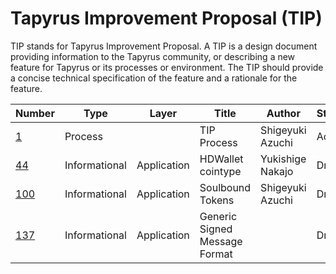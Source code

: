 # Tapyrus Improvement Proposal (TIP)

TIP stands for Tapyrus Improvement Proposal. A TIP is a design document providing information to the Tapyrus community,
or describing a new feature for Tapyrus or its processes or environment. 
The TIP should provide a concise technical specification of the feature and a rationale for the feature.

| Number             | Type    | Layer | Title   | Author           | Status |
|--------------------|---------|--|---------|------------------|--------|
| [1](tip-0001.md)   | Process |  | TIP Process | Shigeyuki Azuchi | Active |
| [44](tip-0044.md)  | Informational | Application | HDWallet cointype | Yukishige Nakajo | Draft |
| [100](tip-0100.md) | Informational | Application | Soulbound Tokens | Shigeyuki Azuchi | Draft |
| [137](tip-0137.md) | Informational | Application | Generic Signed Message Format |  | Draft |
